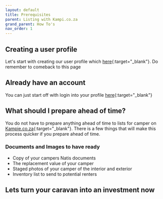 ```yaml
---
layout: default
title: Prerequisites
parent: Listing with Kampi.co.za
grand_parent: How To's
nav_order: 1
---
```


## Creating a user profile
Let's start with creating our user profile which [here](/docs/registration/){:target="_blank"}. Do remember to comeback to this page

## Already have an account
You can just start off with login into your profile [here](https://www.kampi.co.za/login){:target="_blank"}

## What should I prepare ahead of time?
You do not have to prepare anything ahead of time to lists for camper on [Kampie.co.za](https://kampi.co.za){:target="_blank"}. There is a few things that will make this process quicker if you prepare ahead of time.

### Documents and Images to have ready
* Copy of your campers Natis documents
* The replacement value of your camper
* Staged photos of your camper of the interior and exterior
* Inventory list to send to potential renters

## Lets turn your caravan into an investment now

